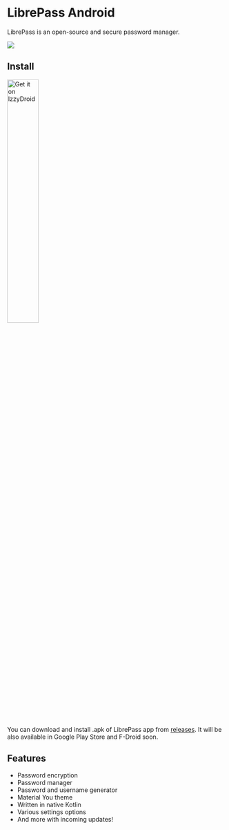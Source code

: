 # LibrePass Android

LibrePass is an open-source and secure password manager.

<img src="https://i.imgur.com/xJfzNR9.jpg"/>

## Install

[<img src="https://gitlab.com/IzzyOnDroid/repo/-/raw/master/assets/IzzyOnDroid.png" alt="Get it on IzzyDroid" width="38%" align="center">](https://android.izzysoft.de/repo/apk/dev.medzik.librepass.android)

You can download and install .apk of LibrePass app from [releases](https://github.com/LibrePass/android/releases).
It will be also available in Google Play Store and F-Droid soon.

## Features

- Password encryption
- Password manager
- Password and username generator
- Material You theme
- Written in native Kotlin 
- Various settings options
- And more with incoming updates!
